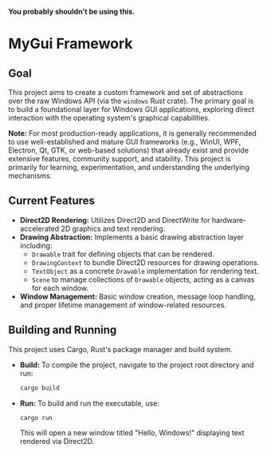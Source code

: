 **You probably shouldn't be using this.**

# MyGui Framework

## Goal
This project aims to create a custom framework and set of abstractions over the raw Windows API (via the `windows` Rust crate). The primary goal is to build a foundational layer for Windows GUI applications, exploring direct interaction with the operating system's graphical capabilities.

**Note:** For most production-ready applications, it is generally recommended to use well-established and mature GUI frameworks (e.g., WinUI, WPF, Electron, Qt, GTK, or web-based solutions) that already exist and provide extensive features, community support, and stability. This project is primarily for learning, experimentation, and understanding the underlying mechanisms.

## Current Features
-   **Direct2D Rendering:** Utilizes Direct2D and DirectWrite for hardware-accelerated 2D graphics and text rendering.
-   **Drawing Abstraction:** Implements a basic drawing abstraction layer including:
    -   `Drawable` trait for defining objects that can be rendered.
    -   `DrawingContext` to bundle Direct2D resources for drawing operations.
    -   `TextObject` as a concrete `Drawable` implementation for rendering text.
    -   `Scene` to manage collections of `Drawable` objects, acting as a canvas for each window.
-   **Window Management:** Basic window creation, message loop handling, and proper lifetime management of window-related resources.

## Building and Running
This project uses Cargo, Rust's package manager and build system.

*   **Build:** To compile the project, navigate to the project root directory and run:
    ```bash
    cargo build
    ```
*   **Run:** To build and run the executable, use:
    ```bash
    cargo run
    ```
    This will open a new window titled "Hello, Windows!" displaying text rendered via Direct2D.